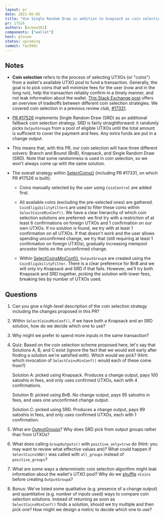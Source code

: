 ```yaml
---
layout: pr
date: 2021-05-05
title: "Use Single Random Draw in addition to knapsack as coin selection fallback"
pr: 17526
authors: [achow101]
components: ["wallet"]
host: glozow
status: upcoming
commit: fac99dc
---
```


## Notes

- **Coin selection** refers to the process of selecting UTXOs (or "coins") from
  a wallet's available UTXO pool to fund a transaction. Generally, the goal is
  to pick coins that will minimize fees for the user (now and in the long run),
  help the transaction reliably confirm in a timely manner, and not leak
  information about the wallet. [This Stack Exchange
  post](https://bitcoin.stackexchange.com/questions/32145/what-are-the-trade-offs-between-the-different-algorithms-for-deciding-which-utxo/32445#32445)
  offers an overview of tradeoffs between different coin selection
  strategies. We covered coin selection in a previous review club,
  [#17331](/17331).

- [PR #17526](https://github.com/bitcoin/bitcoin/pull/17526) implements Single
  Random Draw (SRD) as an additional fallback coin selection strategy. SRD is
  fairly straightforward: it randomly picks `OutputGroup`s from a pool of
  eligible UTXOs until the total amount is sufficient to cover the payment and
  fees. Any extra funds are put in a change output.

- This means that, with this PR, our coin selection will have three different
  solvers: Branch and Bound (BnB), Knapsack, and Single Random Draw (SRD). Note
  that some randomness is used in coin selection, so we won't always come up
  with the same solution.

- The overall strategy within
  [SelectCoins()](https://github.com/bitcoin-core-review-club/bitcoin/blob/4ac1adda9914d845aaea5804af4801ffec53c701/src/wallet/wallet.cpp#L2424)
  (including PR #17331, on which PR #17526 is built):

  - Coins manually selected by the user using `CoinControl` are added first.

  - All available coins (excluding the pre-selected ones) are gathered.
	`CoinEligibilityFilter`s are used to filter these coins within
	`SelectCoinsMinConf()`.  We have a clear hierarchy of which coin selection
	solutions are preferred: we first try with a restriction of at least 6
	confirmations on foreign UTXOs and 1 confirmation on our own UTXOs.  If no
	solution is found, we try with at least 1 confirmation on all UTXOs. If that
	doesn't work and the user allows spending unconfirmed change, we try that
	(still requiring at least 1 confirmation on foreign UTXOs), gradually
	increasing mempool ancestor limits on the unconfirmed change.

  - Within
	[SelectCoinsMinConf()](https://github.com/bitcoin-core-review-club/bitcoin/blob/4ac1adda9914d845aaea5804af4801ffec53c701/src/wallet/wallet.cpp#L2395),
	`OutputGroup`s are created using the `CoinEligibilityFilter`. There is a
	clear preference for BnB and we will only try Knapsack and SRD if that
	fails.  However, we'll try both Knapsack and SRD together, picking the
	solution with lower fees, breaking ties by number of UTXOs used.

## Questions

1. Can you give a high-level description of the coin selection strategy
   including the changes proposed in this PR?

2. Within `SelectCoinsMinConf()`, if we have both a Knapsack and an SRD
   solution, how do we decide which one to use?

3. Why might we prefer to spend more inputs in the same transaction?

4. Quiz: Based on the coin selection scheme proposed here, let's say that
   Solutions A, B, and C exist (ignore the fact that we would exit early after
   finding a solution we're satisfied with). Which would we pick?  (Hint: which
   invocation of `SelectCoinsMinConf()` would each of these come from?)

    Solution A: picked using Knapsack. Produces a change output, pays 100
    satoshis in fees, and only uses confirmed UTXOs, each with 4 confirmations.

    Solution B: picked using BnB. No change output, pays 95 satoshis in fees,
    and uses one unconfirmed change output.

    Solution C: picked using SRD. Produces a change output, pays 99 satoshis in
    fees, and only uses confirmed UTXOs, each with 1 confirmation.

5. What are
   [OutputGroups](https://github.com/bitcoin-core-review-club/bitcoin/blob/4ac1adda/src/wallet/coinselection.h#L72)?
   Why does SRD pick from output groups rather than from UTXOs?

6. What does calling `GroupOutputs()` with `positive_only=true` do (Hint: you
   may want to review what effective values are)? What could happen if
   `SelectCoinsSRD()` was called with `all_groups` instead of `positive_groups`?

7. What are some ways a deterministic coin selection algorithm might leak
   information about the wallet's UTXO pool? Why do we
   [shuffle](https://github.com/bitcoin/bitcoin/blob/2b45cf0b/src/wallet/wallet.cpp#L2503)
   `vCoins` before creating `OutputGroup`s?

8. Bonus: We've listed some qualitative (e.g. presence of a change output) and
   quantitative (e.g. number of inputs used) ways to compare coin selection
   solutions. Instead of returning as soon as `SelectCoinsMinConf()` finds a
   solution, should we try multiple and then pick one? How might we design a
   metric to decide which one to use?
